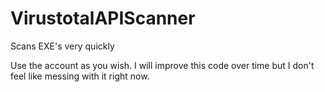 # VirustotalAPIScanner
Scans EXE's very quickly

Use the account as you wish. I will improve this code over time but I don't feel like messing with it right now.
